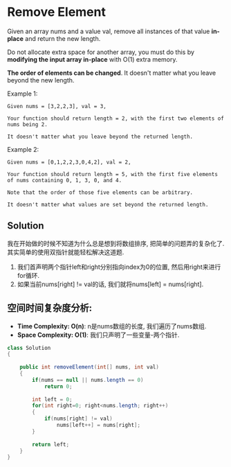 # Remove Element

Given an array nums and a value val, remove all instances of that value **in-place** and return the new length.

Do not allocate extra space for another array, you must do this by **modifying the input array in-place** with O(1) extra memory.

**The order of elements can be changed**. It doesn't matter what you leave beyond the new length.

Example 1:

```
Given nums = [3,2,2,3], val = 3,

Your function should return length = 2, with the first two elements of nums being 2.

It doesn't matter what you leave beyond the returned length.
```

Example 2:

```
Given nums = [0,1,2,2,3,0,4,2], val = 2,

Your function should return length = 5, with the first five elements of nums containing 0, 1, 3, 0, and 4.

Note that the order of those five elements can be arbitrary.

It doesn't matter what values are set beyond the returned length.
```

## Solution

我在开始做的时候不知道为什么总是想到将数组排序, 把简单的问题弄的复杂化了. 其实简单的使用双指针就能轻松解决这道题.
1. 我们首声明两个指针left和right分别指向index为0的位置, 然后用right来进行for循环.
2. 如果当前nums[right] != val的话, 我们就将nums[left] = nums[right].

## 空间时间复杂度分析:

* **Time Complexity: O(n)**: n是nums数组的长度, 我们遍历了nums数组.
* **Space Complexity: O(1)**: 我们只声明了一些变量-两个指针.

```java
class Solution 
{
    
    public int removeElement(int[] nums, int val) 
    {
        if(nums == null || nums.length == 0)
            return 0;
        
        int left = 0;
        for(int right=0; right<nums.length; right++)
        {
            if(nums[right] != val)
                nums[left++] = nums[right];
        }
        
        return left;
    }
}
```